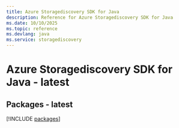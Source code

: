 ```yaml
---
title: Azure Storagediscovery SDK for Java
description: Reference for Azure Storagediscovery SDK for Java
ms.date: 10/10/2025
ms.topic: reference
ms.devlang: java
ms.service: storagediscovery
---
```

# Azure Storagediscovery SDK for Java - latest
## Packages - latest
[!INCLUDE [packages](storagediscovery-index.md)]